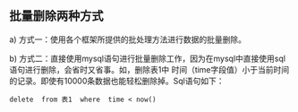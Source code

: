 ## 批量删除两种方式

a) 方式一：使用各个框架所提供的批处理方法进行数据的批量删除。

b) 方式二：直接使用mysql语句进行批量删除工作，因为在mysql中直接使用sql语句进行删除，会省时又省事。如，删除表1中 时间（time字段值）小于当前时间的记录。即使有10000条数据也能轻松删除掉。Sql语句如下：

```
delete  from 表1  where  time < now()
```

